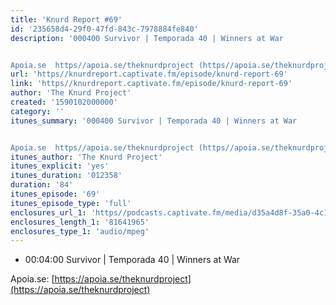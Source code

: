```yaml
---
title: 'Knurd Report #69'
id: '235658d4-29f0-47fd-843c-7978884fe840'
description: '000400 Survivor | Temporada 40 | Winners at War


Apoia.se  https//apoia.se/theknurdproject (https//apoia.se/theknurdproject)'
url: 'https//knurdreport.captivate.fm/episode/knurd-report-69'
link: 'https//knurdreport.captivate.fm/episode/knurd-report-69'
author: 'The Knurd Project'
created: '1590102000000'
category: ''
itunes_summary: '000400 Survivor | Temporada 40 | Winners at War


Apoia.se  https//apoia.se/theknurdproject (https//apoia.se/theknurdproject)'
itunes_author: 'The Knurd Project'
itunes_explicit: 'yes'
itunes_duration: '012358'
duration: '84'
itunes_episode: '69'
itunes_episode_type: 'full'
enclosures_url_1: 'https//podcasts.captivate.fm/media/d35a4d8f-35a0-4c1e-8f8f-e3792a070ac5/knurd69.mp3'
enclosures_length_1: '81641965'
enclosures_type_1: 'audio/mpeg'
---
```

*   00:04:00 Survivor | Temporada 40 | Winners at War

Apoia.se: [https://apoia.se/theknurdproject](https://apoia.se/theknurdproject)